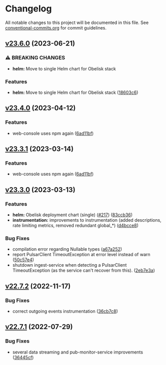 # Changelog

All notable changes to this project will be documented in this file. See [conventional-commits.org](https://www.conventionalcommits.org/en/v1.0.0/#summary) for commit guidelines.

## [v23.6.0](https://github.com/idlab-discover/obelisk/compare/v23.4.0...v23.6.0) (2023-06-21)


### ⚠ BREAKING CHANGES

* **helm:** Move to single Helm chart for Obelisk stack

### Features

* **helm:** Move to single Helm chart for Obelisk stack ([18603c6](https://github.com/idlab-discover/obelisk/commit/18603c6581b53acc27954682cb221ce9d528c332))

## [v23.4.0](https://github.com/idlab-discover/obelisk/compare/v23.3.0...v23.4.0) (2023-04-12)


### Features

* web-console uses npm again ([6ad11bf](https://github.com/idlab-discover/obelisk/commit/6ad11bf85aedcbd365b27b2d001e9e2c75f9e334))

## [v23.3.1](https://github.com/idlab-discover/obelisk/compare/v23.3.0...v23.3.1) (2023-03-14)

### Features

* web-console uses npm again ([6ad11bf](https://github.com/idlab-discover/obelisk/commit/6ad11bf85aedcbd365b27b2d001e9e2c75f9e334))

## [v23.3.0](https://github.com/idlab-discover/obelisk/compare/v22.7.2...v23.3.0) (2023-03-13)

### Features

* **helm:** Obelisk deployment chart (single) ([#217](https://github.com/idlab-discover/obelisk/issues/217)) ([83ccb36](https://github.com/idlab-discover/obelisk/commit/83ccb366c1abf81ff51f501cd62107ea57d3aa82))
* **instrumentation:** improvements to instrumentation (added descriptions, rate limiting metrics, removed redundant global_*) ([d4bcce8](https://github.com/idlab-discover/obelisk/commit/d4bcce848146ce2d55c8493c06a4afc4d0267219))

### Bug Fixes

* compilation error regarding Nullable types ([a67a252](https://github.com/idlab-discover/obelisk/commit/a67a252a95c15e1fc0a13afc24e5bdefa6d24287))
* report PulsarClient TimeoutException at error level instead of warn ([50c57e4](https://github.com/idlab-discover/obelisk/commit/50c57e4c246e6d4a71ea3faa43dfddae61515fba))
* shutdown ingest-service when detecting a PulsarClient TimeoutException (as the service can't recover from this). ([2eb7e3a](https://github.com/idlab-discover/obelisk/commit/2eb7e3a0fa0441e6382b6d37bc10c69766810193))

## [v22.7.2](https://github.com/idlab-discover/obelisk/compare/v22.7.1...v22.7.2) (2022-11-17)

### Bug Fixes

* correct outgoing events instrumentation ([36cb7c8](https://github.com/idlab-discover/obelisk/commit/36cb7c8251e0de04c6a91c784d9e218866e7b11a))

## [v22.7.1](https://github.com/idlab-discover/obelisk/compare/v22.7.0...v22.7.1) (2022-07-29)

### Bug Fixes

* several data streaming and pub-monitor-service improvements ([36445cf](https://github.com/idlab-discover/obelisk/commit/36445cf143a55d364fb0f9a42f88232d90f4c162))
